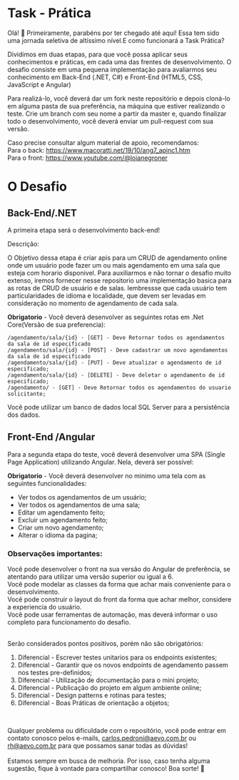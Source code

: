 
# Task - Prática

Olá! 👋
Primeiramente, parabéns por ter chegado até aqui! Essa tem sido uma jornada seletiva de altíssimo nível.E como funcionará a Task Prática?
 
Dividimos em duas etapas, para que você possa aplicar seus conhecimentos e práticas, em cada uma das frentes de desenvolvimento.
O desafio consiste em uma pequena implementação para avaliarmos seu conhecimento em Back-End (.NET, C#) e Front-End (HTML5, CSS, JavaScript e Angular)

Para realizá-lo, você deverá dar um fork neste repositório e depois cloná-lo em alguma pasta de sua preferência, na máquina que estiver realizando o teste.
Crie um branch com seu nome a partir da master e, quando finalizar todo o desenvolvimento, você deverá enviar um pull-request com sua versão.

Caso precise consultar algum material de apoio, recomendamos:<br>
Para o back: https://www.macoratti.net/19/10/ang7_apinc1.htm<br>
Para o front: https://www.youtube.com/@loianegroner <br>

# O Desafio
## Back-End/.NET
A primeira etapa será o desenvolvimento back-end!

Descrição:

O Objetivo dessa etapa é criar apis para um CRUD de agendamento online onde um usuário pode fazer um ou mais agendamento em uma sala que esteja com horario disponivel. Para auxiliarmos e não tornar o desafio muito extenso, iremos fornecer nesse repositorio uma implementação basica para as rotas de CRUD de usuário e de salas. lembressse que cada usuário tem particularidades de idioma e localidade, que devem ser levadas em consideração no momento de agendamento de cada sala.

**Obrigatorio**  - Você deverá desenvolver as seguintes rotas em .Net Core(Versão de sua preferencia):

    /agendamento/sala/{id} - [GET] - Deve Retornar todos os agendamentos da sala de id especificado
    /agendamento/sala/{id} - [POST] - Deve cadastrar um novo agendamentos da sala de id especificado
    /agendamento/sala/{id} - [PUT] - Deve atualizar o agendamento de id especificado;
    /agendamento/sala/{id} - [DELETE] - Deve deletar o agendamento de id especificado;
    /agendamento/ - [GET] - Deve Retornar todos os agendamentos do usuario solicitante;

Você pode utilizar um banco de dados local SQL Server para a persistência dos dados.

## Front-End /Angular
Para a segunda etapa do teste, você deverá desenvolver uma SPA (Single Page Application) utilizando Angular. Nela, deverá ser possível:

**Obrigatorio**  - Você deverá desenvolver no minimo uma tela com as seguintes funcionalidades:

- Ver todos os agendamentos de um usuário;
- Ver todos os agendamentos de uma sala;
- Editar um agendamento feito;
- Excluir um agendamento feito;
- Criar um novo agendamento;
- Alterar o idioma da pagina;

### Observações importantes:
Você pode desenvolver o front na sua versão do Angular de preferência, se atentando para utilizar uma versão superior ou igual a 6.<br>
Você pode modelar as classes da forma que achar mais conveniente para o desenvolvimento.<br>
Você pode construir o layout do front da forma que achar melhor, considere a experiencia do usuário.<br>
Você pode usar ferramentas de automação, mas deverá informar o uso completo para funcionamento do desafio.<br><br>

Serão considerados pontos positivos, porém não são obrigatórios: 

 1. Diferencial - Escrever testes unitarios para os endpoints existentes;
 2. Diferencial - Garantir que os novos endpoints de agendamento passem nos testes pre-definidos;
 3. Diferencial - Utilização de documentação para o mini projeto;
 4. Diferencial - Publicação do projeto em algum ambiente online;
 5. Diferencial - Design patterns e rotinas para testes;
 6. Diferencial - Boas Práticas de orientação a objetos;

<br>

Qualquer problema ou dificuldade com o repositório, você pode entrar em contato conosco pelos e-mails, carlos.pedroni@aevo.com.br ou rh@aevo.com.br para que possamos sanar todas as dúvidas!
<br><br>
Estamos sempre em busca de melhoria. Por isso, caso tenha alguma sugestão, fique à vontade para compartilhar conosco! Boa sorte! 💛

